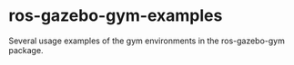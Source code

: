 # ros-gazebo-gym-examples
Several usage examples of the gym environments in the ros-gazebo-gym package.
